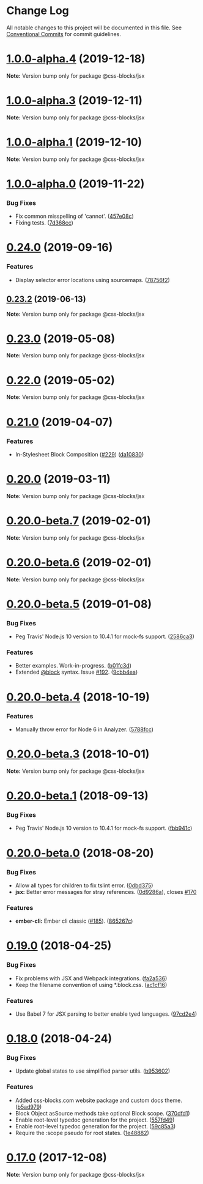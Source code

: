 # Change Log

All notable changes to this project will be documented in this file.
See [Conventional Commits](https://conventionalcommits.org) for commit guidelines.

# [1.0.0-alpha.4](https://github.com/linkedin/css-blocks/tree/master/packages/%40css-blocks/jsx/compare/v1.0.0-alpha.3...v1.0.0-alpha.4) (2019-12-18)

**Note:** Version bump only for package @css-blocks/jsx





# [1.0.0-alpha.3](https://github.com/linkedin/css-blocks/tree/master/packages/%40css-blocks/jsx/compare/v1.0.0-alpha.2...v1.0.0-alpha.3) (2019-12-11)

**Note:** Version bump only for package @css-blocks/jsx





# [1.0.0-alpha.1](https://github.com/linkedin/css-blocks/tree/master/packages/%40css-blocks/jsx/compare/v1.0.0-alpha.0...v1.0.0-alpha.1) (2019-12-10)

**Note:** Version bump only for package @css-blocks/jsx





# [1.0.0-alpha.0](https://github.com/linkedin/css-blocks/tree/master/packages/%40css-blocks/jsx/compare/v0.24.0...v1.0.0-alpha.0) (2019-11-22)


### Bug Fixes

* Fix common misspelling of 'cannot'. ([457e08c](https://github.com/linkedin/css-blocks/tree/master/packages/%40css-blocks/jsx/commit/457e08c))
* Fixing tests. ([7d368cc](https://github.com/linkedin/css-blocks/tree/master/packages/%40css-blocks/jsx/commit/7d368cc))





# [0.24.0](https://github.com/linkedin/css-blocks/tree/master/packages/%40css-blocks/jsx/compare/v0.23.2...v0.24.0) (2019-09-16)


### Features

* Display selector error locations using sourcemaps. ([78756f2](https://github.com/linkedin/css-blocks/tree/master/packages/%40css-blocks/jsx/commit/78756f2))





<a name="0.23.2"></a>
## [0.23.2](https://github.com/linkedin/css-blocks/tree/master/packages/%40css-blocks/jsx/compare/v0.23.1...v0.23.2) (2019-06-13)

**Note:** Version bump only for package @css-blocks/jsx





<a name="0.23.0"></a>
# [0.23.0](https://github.com/linkedin/css-blocks/tree/master/packages/%40css-blocks/jsx/compare/v0.22.0...v0.23.0) (2019-05-08)

**Note:** Version bump only for package @css-blocks/jsx





<a name="0.22.0"></a>
# [0.22.0](https://github.com/linkedin/css-blocks/tree/master/packages/%40css-blocks/jsx/compare/v0.21.0...v0.22.0) (2019-05-02)

**Note:** Version bump only for package @css-blocks/jsx





<a name="0.21.0"></a>
# [0.21.0](https://github.com/linkedin/css-blocks/tree/master/packages/%40css-blocks/jsx/compare/v0.20.0...v0.21.0) (2019-04-07)


### Features

* In-Stylesheet Block Composition ([#229](https://github.com/linkedin/css-blocks/tree/master/packages/%40css-blocks/jsx/issues/229)) ([da10830](https://github.com/linkedin/css-blocks/tree/master/packages/%40css-blocks/jsx/commit/da10830))





<a name="0.20.0"></a>
# [0.20.0](https://github.com/linkedin/css-blocks/tree/master/packages/%40css-blocks/jsx/compare/v0.20.0-beta.8...v0.20.0) (2019-03-11)

**Note:** Version bump only for package @css-blocks/jsx





<a name="0.20.0-beta.7"></a>
# [0.20.0-beta.7](https://github.com/linkedin/css-blocks/tree/master/packages/%40css-blocks/jsx/compare/v0.20.0-beta.5...v0.20.0-beta.7) (2019-02-01)

**Note:** Version bump only for package @css-blocks/jsx





<a name="0.20.0-beta.6"></a>
# [0.20.0-beta.6](https://github.com/linkedin/css-blocks/tree/master/packages/%40css-blocks/jsx/compare/v0.20.0-beta.5...v0.20.0-beta.6) (2019-02-01)

**Note:** Version bump only for package @css-blocks/jsx





<a name="0.20.0-beta.5"></a>
# [0.20.0-beta.5](https://github.com/linkedin/css-blocks/tree/master/packages/%40css-blocks/jsx/compare/v0.20.0-beta.4...v0.20.0-beta.5) (2019-01-08)


### Bug Fixes

* Peg Travis' Node.js 10 version to 10.4.1 for mock-fs support. ([2586ca3](https://github.com/linkedin/css-blocks/tree/master/packages/%40css-blocks/jsx/commit/2586ca3))


### Features

* Better examples. Work-in-progress. ([b01fc3d](https://github.com/linkedin/css-blocks/tree/master/packages/%40css-blocks/jsx/commit/b01fc3d))
* Extended [@block](https://github.com/block) syntax. Issue [#192](https://github.com/linkedin/css-blocks/tree/master/packages/%40css-blocks/jsx/issues/192). ([9cbb4ea](https://github.com/linkedin/css-blocks/tree/master/packages/%40css-blocks/jsx/commit/9cbb4ea))





<a name="0.20.0-beta.4"></a>
# [0.20.0-beta.4](https://github.com/linkedin/css-blocks/compare/v0.20.0-beta.3...v0.20.0-beta.4) (2018-10-19)


### Features

* Manually throw error for Node 6 in Analyzer. ([5788fcc](https://github.com/linkedin/css-blocks/commit/5788fcc))





<a name="0.20.0-beta.3"></a>
# [0.20.0-beta.3](https://github.com/linkedin/css-blocks/compare/v0.20.0-beta.2...v0.20.0-beta.3) (2018-10-01)

**Note:** Version bump only for package @css-blocks/jsx





<a name="0.20.0-beta.1"></a>
# [0.20.0-beta.1](https://github.com/linkedin/css-blocks/compare/v0.20.0-beta.0...v0.20.0-beta.1) (2018-09-13)


### Bug Fixes

* Peg Travis' Node.js 10 version to 10.4.1 for mock-fs support. ([fbb941c](https://github.com/linkedin/css-blocks/commit/fbb941c))





<a name="0.20.0-beta.0"></a>
# [0.20.0-beta.0](https://github.com/linkedin/css-blocks/compare/v0.19.0...v0.20.0-beta.0) (2018-08-20)


### Bug Fixes

* Allow all types for children to fix tslint error. ([0dbd375](https://github.com/linkedin/css-blocks/commit/0dbd375))
* **jsx:** Better error messages for stray references. ([0d9286a](https://github.com/linkedin/css-blocks/commit/0d9286a)), closes [#170](https://github.com/linkedin/css-blocks/issues/170)


### Features

* **ember-cli:** Ember cli classic ([#185](https://github.com/linkedin/css-blocks/issues/185)). ([865267c](https://github.com/linkedin/css-blocks/commit/865267c))





<a name="0.19.0"></a>
# [0.19.0](https://github.com/linkedin/css-blocks/compare/v0.18.0...v0.19.0) (2018-04-25)


### Bug Fixes

* Fix problems with JSX and Webpack integrations. ([fa2a536](https://github.com/linkedin/css-blocks/commit/fa2a536))
* Keep the filename convention of using *.block.css. ([ac1cf16](https://github.com/linkedin/css-blocks/commit/ac1cf16))


### Features

* Use Babel 7 for JSX parsing to better enable tyed languages. ([97cd2e4](https://github.com/linkedin/css-blocks/commit/97cd2e4))





<a name="0.18.0"></a>
# [0.18.0](https://github.com/linkedin/css-blocks/compare/0.15.1...0.18.0) (2018-04-24)


### Bug Fixes

* Update global states to use simplified parser utils. ([b953602](https://github.com/linkedin/css-blocks/commit/b953602))


### Features

* Added css-blocks.com website package and custom docs theme. ([b5ad979](https://github.com/linkedin/css-blocks/commit/b5ad979))
* Block Object asSource methods take optional Block scope. ([370dfd1](https://github.com/linkedin/css-blocks/commit/370dfd1))
* Enable root-level typedoc generation for the project. ([557fd49](https://github.com/linkedin/css-blocks/commit/557fd49))
* Enable root-level typedoc generation for the project. ([59c85a3](https://github.com/linkedin/css-blocks/commit/59c85a3))
* Require the :scope pseudo for root states. ([1e48882](https://github.com/linkedin/css-blocks/commit/1e48882))





<a name="0.17.0"></a>
# [0.17.0](https://github.com/linkedin/css-blocks/compare/0.15.1...0.17.0) (2017-12-08)




**Note:** Version bump only for package @css-blocks/jsx
